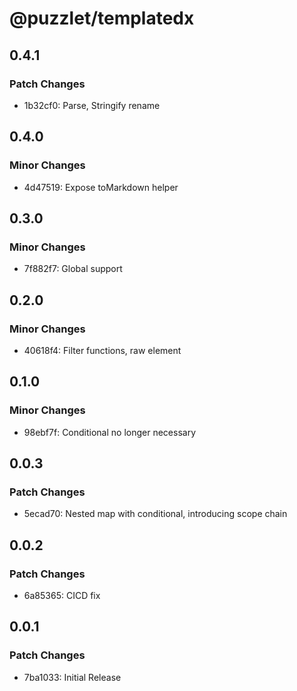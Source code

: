 # @puzzlet/templatedx

## 0.4.1

### Patch Changes

- 1b32cf0: Parse, Stringify rename

## 0.4.0

### Minor Changes

- 4d47519: Expose toMarkdown helper

## 0.3.0

### Minor Changes

- 7f882f7: Global support

## 0.2.0

### Minor Changes

- 40618f4: Filter functions, raw element

## 0.1.0

### Minor Changes

- 98ebf7f: Conditional no longer necessary

## 0.0.3

### Patch Changes

- 5ecad70: Nested map with conditional, introducing scope chain

## 0.0.2

### Patch Changes

- 6a85365: CICD fix

## 0.0.1

### Patch Changes

- 7ba1033: Initial Release
